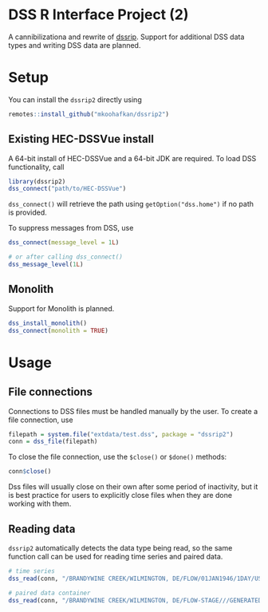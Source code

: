 # DSS R Interface Project (2)

A cannibilizationa and rewrite of
[dssrip](https://github.com/eheisman/dssrip). Support for additional
DSS data types and writing DSS data are planned.
 
 # Setup

You can install the `dssrip2` directly using

```r
remotes::install_github("mkoohafkan/dssrip2")
```

 ## Existing HEC-DSSVue install

A 64-bit install of HEC-DSSVue and a 64-bit JDK are required. To load
DSS functionality, call

```r
library(dssrip2)
dss_connect("path/to/HEC-DSSVue")
```

`dss_connect()` will retrieve the path using `getOption("dss.home")` 
if no path is provided.

To suppress messages from DSS, use

```r
dss_connect(message_level = 1L)

# or after calling dss_connect()
dss_message_level(1L)
```

## Monolith

Support for Monolith is planned. 

```r
dss_install_monolith()
dss_connect(monolith = TRUE)
```

# Usage

## File connections

Connections to DSS files must be handled manually by the user. To
create a file connection, use

```r
filepath = system.file("extdata/test.dss", package = "dssrip2")
conn = dss_file(filepath)
```

To close the file connection, use the `$close()` or `$done()` methods:

```r
conn$close()
```

Dss files will usually close on their own after some period of
inactivity, but it is best practice for users to explicitly close
files when they are done working with them.

## Reading data

`dssrip2` automatically detects the data type being read, so the same function call can be used for reading time series and paired data.

```r
# time series
dss_read(conn, "/BRANDYWINE CREEK/WILMINGTON, DE/FLOW/01JAN1946/1DAY/USGS/")

# paired data container
dss_read(conn, "/BRANDYWINE CREEK/WILMINGTON, DE/FLOW-STAGE///GENERATED DATA PAIRS/")
```
